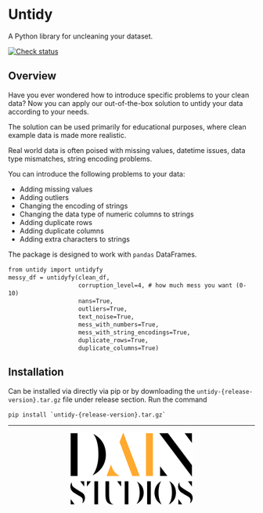 # Untidy
A Python library for uncleaning your dataset.

[![Check
status](https://github.com/dainstudios/untidy/actions/workflows/check.yml/badge.svg)](https://github.com/dainstudios/untidy/actions/workflows/check.yml)

## Overview
Have you ever wondered how to introduce specific problems to your clean data? Now you can apply our out-of-the-box solution to untidy your data according to your needs.

The solution can be used primarily for educational purposes, where clean example data is made more realistic.

Real world data is often poised with missing values, datetime issues, data type mismatches, string encoding problems.

You can introduce the following problems to your data:
* Adding missing values
* Adding outliers
* Changing the encoding of strings
* Changing the data type of numeric columns to strings
* Adding duplicate rows
* Adding duplicate columns
* Adding extra characters to strings

The package is designed to work with `pandas` DataFrames.

```
from untidy import untidyfy
messy_df = untidyfy(clean_df, 
                    corruption_level=4, # how much mess you want (0-10)
                    nans=True,
                    outliers=True,
                    text_noise=True,
                    mess_with_numbers=True,
                    mess_with_string_encodings=True,
                    duplicate_rows=True,
                    duplicate_columns=True)
```

## Installation
Can be installed via directly via pip or by downloading the `untidy-{release-version}.tar.gz` file under release section. Run the command

```commandline
pip install `untidy-{release-version}.tar.gz`
```
 
* * *

<p align="center">
  <img src="https://github.com/dainstudios/untidy/blob/main/resources/dain-logo.svg" alt="DAIN logo" width="250"/>
</p>
